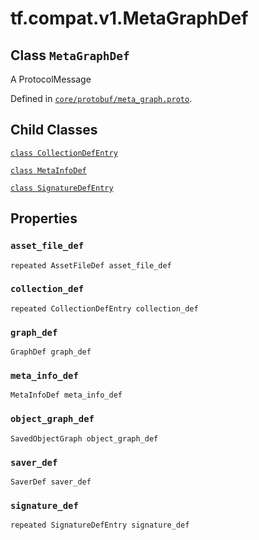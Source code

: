 <div itemscope itemtype="http://developers.google.com/ReferenceObject">
<meta itemprop="name" content="tf.compat.v1.MetaGraphDef" />
<meta itemprop="path" content="Stable" />
<meta itemprop="property" content="CollectionDefEntry"/>
<meta itemprop="property" content="MetaInfoDef"/>
<meta itemprop="property" content="SignatureDefEntry"/>
<meta itemprop="property" content="asset_file_def"/>
<meta itemprop="property" content="collection_def"/>
<meta itemprop="property" content="graph_def"/>
<meta itemprop="property" content="meta_info_def"/>
<meta itemprop="property" content="object_graph_def"/>
<meta itemprop="property" content="saver_def"/>
<meta itemprop="property" content="signature_def"/>
</div>

# tf.compat.v1.MetaGraphDef

## Class `MetaGraphDef`

A ProtocolMessage





Defined in [`core/protobuf/meta_graph.proto`](/code/stable/tensorflow/core/protobuf/meta_graph.proto).

<!-- Placeholder for "Used in" -->


## Child Classes
[`class CollectionDefEntry`](../../../tf/compat/v1/MetaGraphDef/CollectionDefEntry.md)

[`class MetaInfoDef`](../../../tf/compat/v1/MetaGraphDef/MetaInfoDef.md)

[`class SignatureDefEntry`](../../../tf/compat/v1/MetaGraphDef/SignatureDefEntry.md)

## Properties

<h3 id="asset_file_def"><code>asset_file_def</code></h3>

`repeated AssetFileDef asset_file_def`


<h3 id="collection_def"><code>collection_def</code></h3>

`repeated CollectionDefEntry collection_def`


<h3 id="graph_def"><code>graph_def</code></h3>

`GraphDef graph_def`


<h3 id="meta_info_def"><code>meta_info_def</code></h3>

`MetaInfoDef meta_info_def`


<h3 id="object_graph_def"><code>object_graph_def</code></h3>

`SavedObjectGraph object_graph_def`


<h3 id="saver_def"><code>saver_def</code></h3>

`SaverDef saver_def`


<h3 id="signature_def"><code>signature_def</code></h3>

`repeated SignatureDefEntry signature_def`




